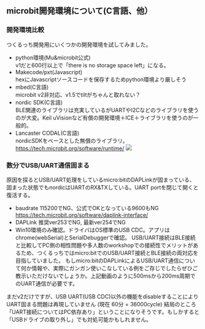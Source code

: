 ## microbit開発環境について(C言語、他）

### 開発環境比較
つくるっち開発用にいくつかの開発環境を試してみました。
- python環境(Mu&microbit公式)  
v1だと600行以上で「there is no storage space left」になる。
- Makecode/pxt(Javascript)  
hexにJavascriptソースコードを保存するためpython環境より厳しそう
- mbed(C言語)  
microbit v2非対応、v1.5でtiltがちゃんと取れない？
- nordic SDK(C言語)  
BLE関連のライブラリは充実しているがUARTやI2Cなどのライブラリを使うのが大変。Keil uVisionなど有償の開発環境＋ICE＋ライブラリを使うのが一般的。
- Lancaster CODAL(C言語)  
nordicSDKをベースとした無償のライブラリ。
https://tech.microbit.org/software/runtime/
![](https://tech.microbit.org/docs/software/assets/software-overview.svg)

### 数分でUSB/UART通信固まる
原因を探るとUSB/UART処理をしているmicro:bitのDAPLinkが固まっている、固まった状態でもnordicはUARTのRX&TXしている。UART portを閉じて開くと復活する。
- baudrate 115200でNG、公式でOKとなっている9600もNG
https://tech.microbit.org/software/daplink-interface/
- DAPLink 推奨ver253でNG, 最新ver254でNG
- Win10環境のみ確認。ドライバはOS標準のUSB CDC。アプリはchrome(webSerial)とSerialDebuggerで確認。
USB/UART接続はBLE接続と比較してPC側の相性問題や多人数のworkshopでの接続性でメリットがあるため、つくるっちではmicro:bitでのUSB/UART接続とBLE接続の両対応を目指していました。
もしmicro:bitのDAPLinkによるUSB/UART通信について何か情報や、実際にガンガン使いこなしている例をご存じでしたらぜひご教示いただけないでしょうか。上記動画のように500msから200ms周期でのUART通信が必要です。

まだv2だけですが、USB UART(USB CDC)以外の機能をdisableすることによりUART固まる問題は再現していません (現在 60分 = 36000cycle)
結局のところ「UART接続についてはPC依存あり」ということになりそうです。もしかすると「USBドライブの取り外し」でも対処可能かもしれません。
